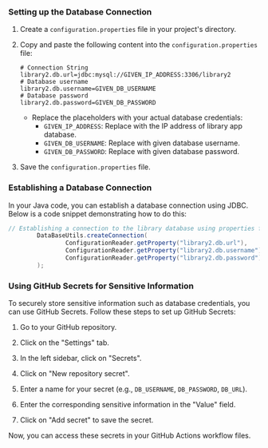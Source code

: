 ### Setting up the Database Connection

1. Create a `configuration.properties` file in your project's directory.

2. Copy and paste the following content into the `configuration.properties` file:

    ```properties
    # Connection String
    library2.db.url=jdbc:mysql://GIVEN_IP_ADDRESS:3306/library2
    # Database username
    library2.db.username=GIVEN_DB_USERNAME
    # Database password
    library2.db.password=GIVEN_DB_PASSWORD
    ```

    - Replace the placeholders with your actual database credentials:
        - `GIVEN_IP_ADDRESS`: Replace with the IP address of library app database.
        - `GIVEN_DB_USERNAME`: Replace with given database username.
        - `GIVEN_DB_PASSWORD`: Replace with given database password.

3. Save the `configuration.properties` file.

### Establishing a Database Connection

In your Java code, you can establish a database connection using JDBC. Below is a code snippet demonstrating how to do this:

```java
// Establishing a connection to the library database using properties from a configuration file
        DataBaseUtils.createConnection(
                ConfigurationReader.getProperty("library2.db.url"),
                ConfigurationReader.getProperty("library2.db.username"),
                ConfigurationReader.getProperty("library2.db.password")
        );
```

### Using GitHub Secrets for Sensitive Information

To securely store sensitive information such as database credentials, you can use GitHub Secrets. Follow these steps to set up GitHub Secrets:

1. Go to your GitHub repository.

2. Click on the "Settings" tab.

3. In the left sidebar, click on "Secrets".

4. Click on "New repository secret".

5. Enter a name for your secret (e.g., `DB_USERNAME`, `DB_PASSWORD`, `DB_URL`).

6. Enter the corresponding sensitive information in the "Value" field.

7. Click on "Add secret" to save the secret.

Now, you can access these secrets in your GitHub Actions workflow files.
